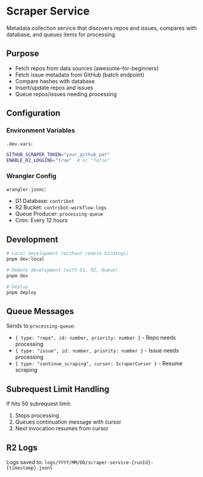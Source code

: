 # Scraper Service

Metadata collection service that discovers repos and issues, compares with database, and queues items for processing.

## Purpose

- Fetch repos from data sources (awesome-for-beginners)
- Fetch issue metadata from GitHub (batch endpoint)
- Compare hashes with database
- Insert/update repos and issues
- Queue repos/issues needing processing

## Configuration

### Environment Variables

`.dev.vars`:
```bash
GITHUB_SCRAPER_TOKEN="your_github_pat"
ENABLE_R2_LOGGING="true"  # or "false"
```

### Wrangler Config

`wrangler.jsonc`:
- D1 Database: `contribot`
- R2 Bucket: `contribot-workflow-logs`
- Queue Producer: `processing-queue`
- Cron: Every 12 hours

## Development

```bash
# Local development (without remote bindings)
pnpm dev:local

# Remote development (with D1, R2, Queue)
pnpm dev

# Deploy
pnpm deploy
```

## Queue Messages

Sends to `processing-queue`:
- `{ type: "repo", id: number, priority: number }` - Repo needs processing
- `{ type: "issue", id: number, priority: number }` - Issue needs processing
- `{ type: "continue_scraping", cursor: ScraperCursor }` - Resume scraping

## Subrequest Limit Handling

If hits 50 subrequest limit:
1. Stops processing
2. Queues continuation message with cursor
3. Next invocation resumes from cursor

## R2 Logs

Logs saved to: `logs/YYYY/MM/DD/scraper-service-{runId}-{timestamp}.jsonl`

